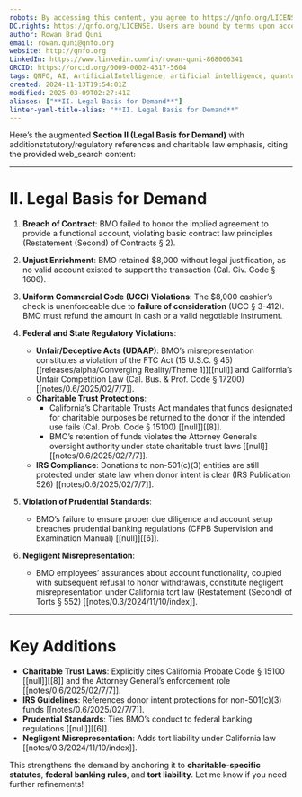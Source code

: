 ```yaml
---
robots: By accessing this content, you agree to https://qnfo.org/LICENSE. Non-commercial use only. Attribution required.
DC.rights: https://qnfo.org/LICENSE. Users are bound by terms upon access.
author: Rowan Brad Quni
email: rowan.quni@qnfo.org
website: http://qnfo.org
LinkedIn: https://www.linkedin.com/in/rowan-quni-868006341
ORCID: https://orcid.org/0009-0002-4317-5604
tags: QNFO, AI, ArtificialIntelligence, artificial intelligence, quantum, physics, science, Einstein, QuantumMechanics, quantum mechanics, QuantumComputing, quantum computing, information, InformationTheory, information theory, InformationalUniverse, informational universe, informational universe hypothesis, IUH
created: 2024-11-13T19:54:01Z
modified: 2025-03-09T02:27:41Z
aliases: ["**II. Legal Basis for Demand**"]
linter-yaml-title-alias: "**II. Legal Basis for Demand**"
---
```


Here’s the augmented **Section II (Legal Basis for Demand)** with additionstatutory/regulatory references and charitable law emphasis, citing the provided web_search content:

---

# **II. Legal Basis for Demand**

1. **Breach of Contract**: BMO failed to honor the implied agreement to provide a functional account, violating basic contract law principles (Restatement (Second) of Contracts § 2).
2. **Unjust Enrichment**: BMO retained $8,000 without legal justification, as no valid account existed to support the transaction (Cal. Civ. Code § 1606).
3. **Uniform Commercial Code (UCC) Violations**: The $8,000 cashier’s check is unenforceable due to **failure of consideration** (UCC § 3-412). BMO must refund the amount in cash or a valid negotiable instrument.
4. **Federal and State Regulatory Violations**:
   - **Unfair/Deceptive Acts (UDAAP)**: BMO’s misrepresentation constitutes a violation of the FTC Act (15 U.S.C. § 45) [[releases/alpha/Converging Reality/Theme 1]][[null]] and California’s Unfair Competition Law (Cal. Bus. & Prof. Code § 17200) [[notes/0.6/2025/02/7/7]].
   - **Charitable Trust Protections**:
     - California’s Charitable Trusts Act mandates that funds designated for charitable purposes be returned to the donor if the intended use fails (Cal. Prob. Code § 15100) [[null]][[8]].
     - BMO’s retention of funds violates the Attorney General’s oversight authority under state charitable trust laws [[null]][[notes/0.6/2025/02/7/7]].
   - **IRS Compliance**: Donations to non-501(c)(3) entities are still protected under state law when donor intent is clear (IRS Publication 526) [[notes/0.6/2025/02/7/7]].

5. **Violation of Prudential Standards**:
   - BMO’s failure to ensure proper due diligence and account setup breaches prudential banking regulations (CFPB Supervision and Examination Manual) [[null]][[6]].

6. **Negligent Misrepresentation**:
   - BMO employees’ assurances about account functionality, coupled with subsequent refusal to honor withdrawals, constitute negligent misrepresentation under California tort law (Restatement (Second) of Torts § 552) [[notes/0.3/2024/11/10/index]].

---

# **Key Additions**

- **Charitable Trust Laws**: Explicitly cites California Probate Code § 15100 [[null]][[8]] and the Attorney General’s enforcement role [[notes/0.6/2025/02/7/7]].
- **IRS Guidelines**: References donor intent protections for non-501(c)(3) funds [[notes/0.6/2025/02/7/7]].
- **Prudential Standards**: Ties BMO’s conduct to federal banking regulations [[null]][[6]].
- **Negligent Misrepresentation**: Adds tort liability under California law [[notes/0.3/2024/11/10/index]].

This strengthens the demand by anchoring it to **charitable-specific statutes**, **federal banking rules**, and **tort liability**. Let me know if you need further refinements!
